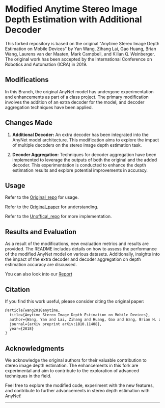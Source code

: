 # Modified Anytime Stereo Image Depth Estimation with Additional Decoder

This forked repository is based on the original "Anytime Stereo Image Depth Estimation on Mobile Devices" by Yan Wang, Zihang Lai, Gao Huang, Brian Wang, Laurens van der Maaten, Mark Campbell, and Kilian Q. Weinberger. The original work has been accepted by the International Conference on Robotics and Automation (ICRA) in 2019.

## Modifications

In this Branch, the original AnyNet model has undergone experimentation and enhancements as part of a class project. The primary modification involves the addition of an extra decoder for the model, and decoder aggregation techniques have been applied.

## Changes Made

1. **Additional Decoder:**
   An extra decoder has been integrated into the AnyNet model architecture. This modification aims to explore the impact of multiple decoders on the stereo image depth estimation task.

2. **Decoder Aggregation:**
   Techniques for decoder aggregation have been implemented to leverage the outputs of both the original and the added decoder. This experimentation is conducted to enhance the depth estimation results and explore potential improvements in accuracy.

## Usage

Refer to the [Original_repo](https://github.com/mileyan/AnyNet) for usage.

Refer to the [Original_paper](https://arxiv.org/abs/1810.11408) for understanding.

Refer to the [Unoffical_repo](https://github.com/gyes00205/AnyNet/) for more implementation.

## Results and Evaluation

As a result of the modifications, new evaluation metrics and results are provided. The README includes details on how to assess the performance of the modified AnyNet model on various datasets. Additionally, insights into the impact of the extra decoder and decoder aggregation on depth estimation accuracy are discussed.

You can also look into our [Report](AnyNet/Anytime_Stereo_Image_Depth_Estimation_TEAM14_Akshara_Anirudh_Nivina_Roop-2.pdf)


## Citation

If you find this work useful, please consider citing the original paper:

```latex
@article{wang2018anytime,
  title={Anytime Stereo Image Depth Estimation on Mobile Devices},
  author={Wang, Yan and Lai, Zihang and Huang, Gao and Wang, Brian H. and Van Der Maaten, Laurens and Campbell, Mark and Weinberger, Kilian Q},
  journal={arXiv preprint arXiv:1810.11408},
  year={2018}
}
```

## Acknowledgments

We acknowledge the original authors for their valuable contribution to stereo image depth estimation. The enhancements in this fork are experimental and aim to contribute to the exploration of advanced techniques in the field.

Feel free to explore the modified code, experiment with the new features, and contribute to further advancements in stereo depth estimation with AnyNet!

---
